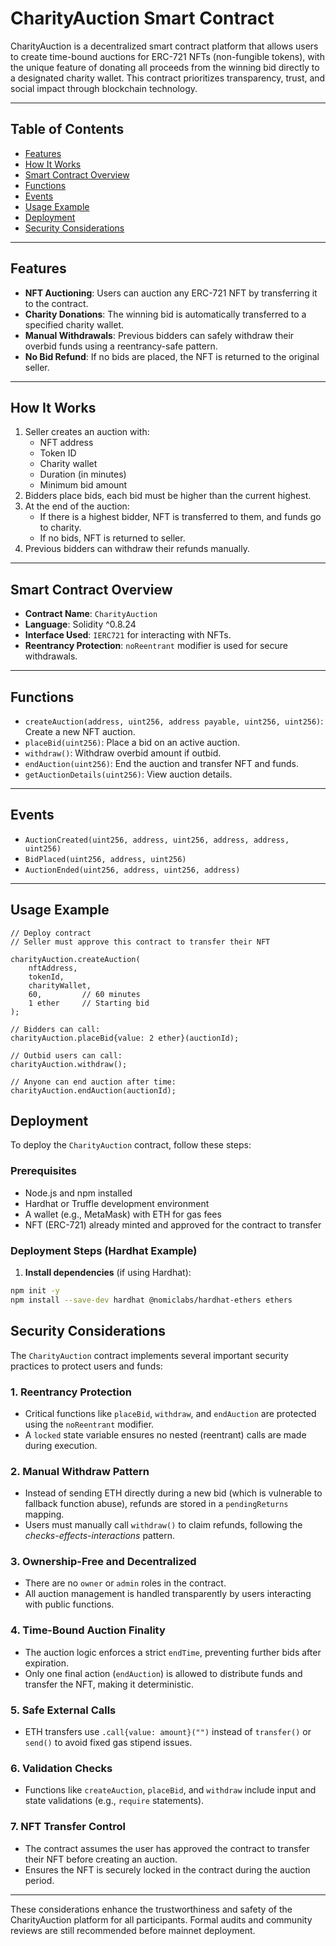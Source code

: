 # CharityAuction Smart Contract

CharityAuction is a decentralized smart contract platform that allows users to create time-bound auctions for ERC-721 NFTs (non-fungible tokens), with the unique feature of donating all proceeds from the winning bid directly to a designated charity wallet. This contract prioritizes transparency, trust, and social impact through blockchain technology.

---

## Table of Contents

- [Features](#features)
- [How It Works](#how-it-works)
- [Smart Contract Overview](#smart-contract-overview)
- [Functions](#functions)
- [Events](#events)
- [Usage Example](#usage-example)
- [Deployment](#deployment)
- [Security Considerations](#security-considerations)

---

## Features

- **NFT Auctioning**: Users can auction any ERC-721 NFT by transferring it to the contract.
- **Charity Donations**: The winning bid is automatically transferred to a specified charity wallet.
- **Manual Withdrawals**: Previous bidders can safely withdraw their overbid funds using a reentrancy-safe pattern.
- **No Bid Refund**: If no bids are placed, the NFT is returned to the original seller.

---

## How It Works

1. Seller creates an auction with:
   - NFT address
   - Token ID
   - Charity wallet
   - Duration (in minutes)
   - Minimum bid amount
2. Bidders place bids, each bid must be higher than the current highest.
3. At the end of the auction:
   - If there is a highest bidder, NFT is transferred to them, and funds go to charity.
   - If no bids, NFT is returned to seller.
4. Previous bidders can withdraw their refunds manually.

---

## Smart Contract Overview

- **Contract Name**: `CharityAuction`
- **Language**: Solidity ^0.8.24
- **Interface Used**: `IERC721` for interacting with NFTs.
- **Reentrancy Protection**: `noReentrant` modifier is used for secure withdrawals.

---

## Functions

- `createAuction(address, uint256, address payable, uint256, uint256)`: Create a new NFT auction.
- `placeBid(uint256)`: Place a bid on an active auction.
- `withdraw()`: Withdraw overbid amount if outbid.
- `endAuction(uint256)`: End the auction and transfer NFT and funds.
- `getAuctionDetails(uint256)`: View auction details.

---

## Events

- `AuctionCreated(uint256, address, uint256, address, address, uint256)`
- `BidPlaced(uint256, address, uint256)`
- `AuctionEnded(uint256, address, uint256, address)`

---

## Usage Example

```solidity
// Deploy contract
// Seller must approve this contract to transfer their NFT

charityAuction.createAuction(
    nftAddress,
    tokenId,
    charityWallet,
    60,         // 60 minutes
    1 ether     // Starting bid
);

// Bidders can call:
charityAuction.placeBid{value: 2 ether}(auctionId);

// Outbid users can call:
charityAuction.withdraw();

// Anyone can end auction after time:
charityAuction.endAuction(auctionId);
```

## Deployment

To deploy the `CharityAuction` contract, follow these steps:

### Prerequisites

- Node.js and npm installed
- Hardhat or Truffle development environment
- A wallet (e.g., MetaMask) with ETH for gas fees
- NFT (ERC-721) already minted and approved for the contract to transfer

### Deployment Steps (Hardhat Example)

1. **Install dependencies** (if using Hardhat):

```bash
npm init -y
npm install --save-dev hardhat @nomiclabs/hardhat-ethers ethers
```
## Security Considerations

The `CharityAuction` contract implements several important security practices to protect users and funds:

### 1. Reentrancy Protection
- Critical functions like `placeBid`, `withdraw`, and `endAuction` are protected using the `noReentrant` modifier.
- A `locked` state variable ensures no nested (reentrant) calls are made during execution.

### 2. Manual Withdraw Pattern
- Instead of sending ETH directly during a new bid (which is vulnerable to fallback function abuse), refunds are stored in a `pendingReturns` mapping.
- Users must manually call `withdraw()` to claim refunds, following the *checks-effects-interactions* pattern.

### 3. Ownership-Free and Decentralized
- There are no `owner` or `admin` roles in the contract.
- All auction management is handled transparently by users interacting with public functions.

### 4. Time-Bound Auction Finality
- The auction logic enforces a strict `endTime`, preventing further bids after expiration.
- Only one final action (`endAuction`) is allowed to distribute funds and transfer the NFT, making it deterministic.

### 5. Safe External Calls
- ETH transfers use `.call{value: amount}("")` instead of `transfer()` or `send()` to avoid fixed gas stipend issues.

### 6. Validation Checks
- Functions like `createAuction`, `placeBid`, and `withdraw` include input and state validations (e.g., `require` statements).

### 7. NFT Transfer Control
- The contract assumes the user has approved the contract to transfer their NFT before creating an auction.
- Ensures the NFT is securely locked in the contract during the auction period.

---

These considerations enhance the trustworthiness and safety of the CharityAuction platform for all participants. Formal audits and community reviews are still recommended before mainnet deployment.

